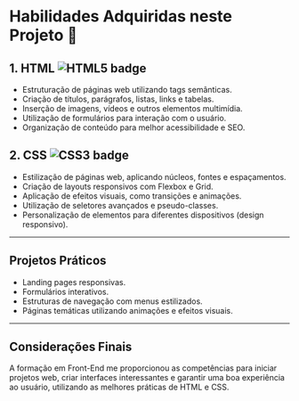 # Habilidades Adquiridas neste Projeto 🚀

## 1. HTML ![HTML5 badge](https://img.shields.io/badge/HTML5-E34F26?logo=html5&logoColor=white&style=flat)

- Estruturação de páginas web utilizando tags semânticas.
- Criação de títulos, parágrafos, listas, links e tabelas.
- Inserção de imagens, vídeos e outros elementos multimídia.
- Utilização de formulários para interação com o usuário.
- Organização de conteúdo para melhor acessibilidade e SEO.

## 2. CSS ![CSS3 badge](https://img.shields.io/badge/CSS3-1572B6?logo=css3&logoColor=white&style=flat)

- Estilização de páginas web, aplicando núcleos, fontes e espaçamentos.
- Criação de layouts responsivos com Flexbox e Grid.
- Aplicação de efeitos visuais, como transições e animações.
- Utilização de seletores avançados e pseudo-classes.
- Personalização de elementos para diferentes dispositivos (design responsivo).

---

## Projetos Práticos

- Landing pages responsivas.
- Formulários interativos.
- Estruturas de navegação com menus estilizados.
- Páginas temáticas utilizando animações e efeitos visuais.

---

## Considerações Finais

A formação em Front-End me proporcionou as competências para iniciar projetos web, criar interfaces interessantes e garantir uma boa experiência ao usuário, utilizando as melhores práticas de HTML e CSS.
